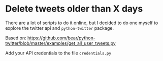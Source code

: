 # Delete tweets older than X days

There are a lot of scripts to do it online, but I decided to do one myself to explore the twitter api and `python-twitter` package.

Based on: https://github.com/bear/python-twitter/blob/master/examples/get_all_user_tweets.py

Add your API credentials to the file `credentials.py`
